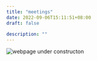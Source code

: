 ```yaml
---
title: "meetings"
date: 2022-09-06T15:11:51+08:00
draft: false
 
description: ""
---
```


 ![webpage under constructon](/images/Webpage-under-construction.jpeg)